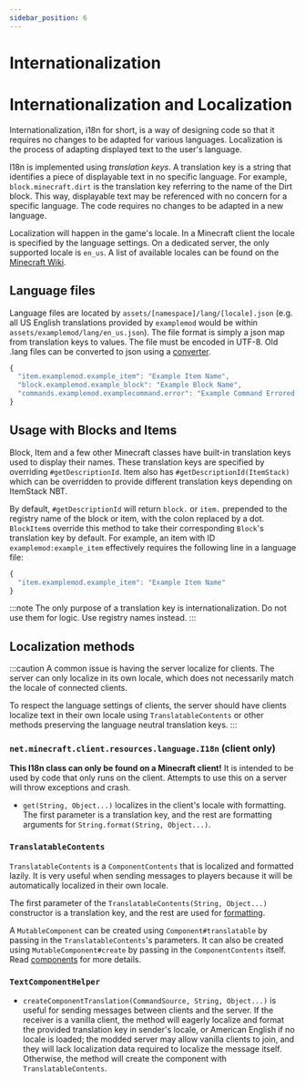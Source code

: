 ```yaml
---
sidebar_position: 6
---
```


# Internationalization

# Internationalization and Localization

Internationalization, i18n for short, is a way of designing code so that it requires no changes to be adapted for various languages. Localization is the process of adapting displayed text to the user's language.

I18n is implemented using _translation keys_. A translation key is a string that identifies a piece of displayable text in no specific language. For example, `block.minecraft.dirt` is the translation key referring to the name of the Dirt block. This way, displayable text may be referenced with no concern for a specific language. The code requires no changes to be adapted in a new language.

Localization will happen in the game's locale. In a Minecraft client the locale is specified by the language settings. On a dedicated server, the only supported locale is `en_us`. A list of available locales can be found on the [Minecraft Wiki][langs].

## Language files

Language files are located by `assets/[namespace]/lang/[locale].json` (e.g. all US English translations provided by `examplemod` would be within `assets/examplemod/lang/en_us.json`). The file format is simply a json map from translation keys to values. The file must be encoded in UTF-8. Old .lang files can be converted to json using a [converter][converter].

```js
{
  "item.examplemod.example_item": "Example Item Name",
  "block.examplemod.example_block": "Example Block Name",
  "commands.examplemod.examplecommand.error": "Example Command Errored!"
}
```

## Usage with Blocks and Items

Block, Item and a few other Minecraft classes have built-in translation keys used to display their names. These translation keys are specified by overriding `#getDescriptionId`. Item also has `#getDescriptionId(ItemStack)` which can be overridden to provide different translation keys depending on ItemStack NBT.

By default, `#getDescriptionId` will return `block.` or `item.` prepended to the registry name of the block or item, with the colon replaced by a dot. `BlockItem`s override this method to take their corresponding `Block`'s translation key by default. For example, an item with ID `examplemod:example_item` effectively requires the following line in a language file:

```js
{
  "item.examplemod.example_item": "Example Item Name"
}
```

:::note
The only purpose of a translation key is internationalization. Do not use them for logic. Use registry names instead.
:::

## Localization methods

:::caution
A common issue is having the server localize for clients. The server can only localize in its own locale, which does not necessarily match the locale of connected clients.

To respect the language settings of clients, the server should have clients localize text in their own locale using `TranslatableContents` or other methods preserving the language neutral translation keys.
:::

### `net.minecraft.client.resources.language.I18n` (client only)

**This I18n class can only be found on a Minecraft client!** It is intended to be used by code that only runs on the client. Attempts to use this on a server will throw exceptions and crash.

- `get(String, Object...)` localizes in the client's locale with formatting. The first parameter is a translation key, and the rest are formatting arguments for `String.format(String, Object...)`.

### `TranslatableContents`

`TranslatableContents` is a `ComponentContents` that is localized and formatted lazily. It is very useful when sending messages to players because it will be automatically localized in their own locale.

The first parameter of the `TranslatableContents(String, Object...)` constructor is a translation key, and the rest are used for [formatting].

A `MutableComponent` can be created using `Component#translatable` by passing in the `TranslatableContents`'s parameters. It can also be created using `MutableComponent#create` by passing in the `ComponentContents` itself.
Read [components] for more details.

### `TextComponentHelper`

- `createComponentTranslation(CommandSource, String, Object...)` is useful for sending messages between clients and the server. If the receiver is a vanilla client, the method will eagerly localize and format the provided translation key in sender's locale, or American English if no locale is loaded; the modded server may allow vanilla clients to join, and they will lack localization data required to localize the message itself. Otherwise, the method will create the component with `TranslatableContents`.

[langs]: https://minecraft.wiki/w/Language#Languages
[converter]: https://tterrag.com/lang2json/
[formatting]: ../misc/components.md#text-formatting
[components]: ../misc/components.md
